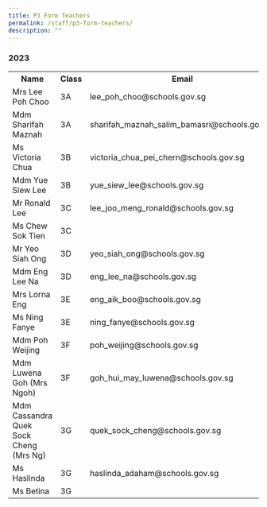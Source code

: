 ```yaml
---
title: P3 Form Teachers
permalink: /staff/p3-form-teachers/
description: ""
---
```

### **2023**
<table>
    <tr style="width:100%">
        <th style="width:30%">Name</th>
        <th style="width:15%">Class</th>
        <th style="width:55%">Email</th>
    </tr>
    <tr>
        <td>Mrs Lee Poh Choo</td>
        <td>3A</td>
        <td>lee_poh_choo@schools.gov.sg</td>
    </tr>
    <tr>
        <td>Mdm Sharifah Maznah</td>
        <td>3A</td>
        <td>sharifah_maznah_salim_bamasri@schools.gov.sg</td>
    </tr>
    <tr>
        <td>Ms Victoria Chua</td>
        <td>3B</td>
        <td>victoria_chua_pei_chern@schools.gov.sg</td>
    </tr>
    <tr>
        <td>Mdm Yue Siew Lee</td>
        <td>3B</td>
        <td>yue_siew_lee@schools.gov.sg</td>
    </tr>
    <tr>
        <td>Mr Ronald Lee</td>
        <td>3C</td>
        <td>lee_joo_meng_ronald@schools.gov.sg</td>
    </tr>
    <tr>
        <td>Ms Chew Sok Tien</td>
        <td>3C</td>
        <td></td>
    </tr>
    <tr>
        <td>Mr Yeo Siah Ong</td>
        <td>3D</td>
        <td>yeo_siah_ong@schools.gov.sg</td>
    </tr>
    <tr>
        <td>Mdm Eng Lee Na</td>
        <td>3D</td>
        <td>eng_lee_na@schools.gov.sg</td>
    </tr>
    <tr>
        <td>Mrs Lorna Eng&nbsp;</td>
        <td>3E</td>
        <td>eng_aik_boo@schools.gov.sg</td>
    </tr>
    <tr>
        <td>Ms Ning Fanye</td>
        <td>3E</td>
        <td>ning_fanye@schools.gov.sg</td>
    </tr>
    <tr>
        <td>Mdm Poh Weijing</td>
        <td>3F</td>
        <td>poh_weijing@schools.gov.sg</td>
    </tr>
    <tr>
        <td>Mdm Luwena Goh (Mrs Ngoh)</td>
        <td>3F</td>
        <td>goh_hui_may_luwena@schools.gov.sg</td>
    </tr>
    <tr>
        <td>Mdm Cassandra Quek Sock Cheng (Mrs Ng)</td>
        <td>3G</td>
        <td>quek_sock_cheng@schools.gov.sg&nbsp;</td>
    </tr>
    <tr>
        <td>Ms Haslinda</td>
        <td>3G</td>
        <td>haslinda_adaham@schools.gov.sg</td>
    </tr>
    <tr>
        <td>Ms Betina</td>
        <td>3G</td>
        <td></td>
    </tr>
</table>